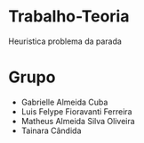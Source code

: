 # Trabalho-Teoria
Heuristica problema da parada

# Grupo
- Gabrielle Almeida Cuba
- Luis Felype Fioravanti Ferreira
- Matheus Almeida Silva Oliveira
- Tainara Cândida
